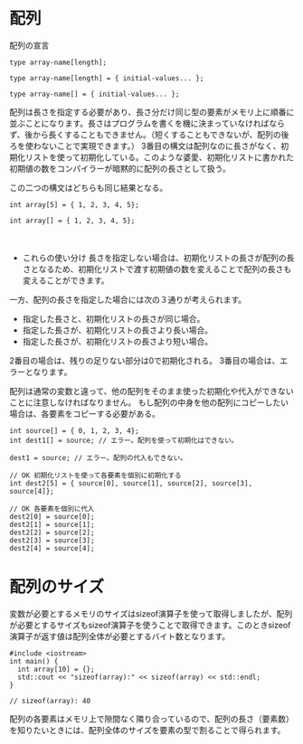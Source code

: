 # 配列
配列の宣言
```
type array-name[length];

type array-name[length] = { initial-values... };

type array-name[] = { initial-values... };
```

配列は長さを指定する必要があり、長さ分だけ同じ型の要素がメモリ上に順番に並ぶことになります。長さはプログラムを書くを機に決まっていなければならず、後から長くすることもできません。（短くすることもできないが、配列の後ろを使わないことで実現できます。）
3番目の構文は配列なのに長さがなく、初期化リストを使って初期化している。このような婆愛、初期化リストに書かれた初期値の数をコンパイラーが暗黙的に配列の長さとして扱う。

この二つの構文はどちらも同じ結果となる。
```
int array[5] = { 1, 2, 3, 4, 5};

int array[] = { 1, 2, 3, 4, 5};
```
　
- これらの使い分け
長さを指定しない場合は、初期化リストの長さが配列の長さとなるため、初期化リストで渡す初期値の数を変えることで配列の長さも変えることができます。

一方、配列の長さを指定した場合には次の３通りが考えられます。

- 指定した長さと、初期化リストの長さが同じ場合。 
- 指定した長さが、初期化リストの長さより長い場合。
- 指定した長さが、初期化リストの長さより短い場合。

2番目の場合は、残りの足りない部分は0で初期化される。
3番目の場合は、エラーとなります。

配列は通常の変数と違って、他の配列をそのまま使った初期化や代入ができないことに注意しなければなりません。
もし配列の中身を他の配列にコピーしたい場合は、各要素をコピーする必要がある。
```
int source[] = { 0, 1, 2, 3, 4};
int dest1[] = source; // エラー。配列を使って初期化はできない。

dest1 = source; // エラー。配列の代入もできない。

// OK 初期化リストを使って各要素を個別に初期化する
int dest2[5] = { source[0], source[1], source[2], source[3], source[4]};

// OK 各要素を個別に代入
dest2[0] = source[0];
dest2[1] = source[1];
dest2[2] = source[2];
dest2[3] = source[3];
dest2[4] = source[4];
```

# 配列のサイズ
変数が必要とするメモリのサイズはsizeof演算子を使って取得しましたが、配列が必要とするサイズもsizeof演算子を使うことで取得できます。このときsizeof演算子が返す値は配列全体が必要とするバイト数となります。

```
#include <iostream>
int main() {
  int array[10] = {};
  std::cout << "sizeof(array):" << sizeof(array) << std::endl;
}

// sizeof(array): 40
```

配列の各要素はメモリ上で隙間なく隣り合っているので、配列の長さ（要素数）を知りたいときには、配列全体のサイズを要素の型で割ることで得られます。

